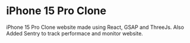 # iPhone 15 Pro Clone
 iPhone 15 Pro Clone website made using React, GSAP and ThreeJs. Also Added Sentry to track performace and monitor website.
